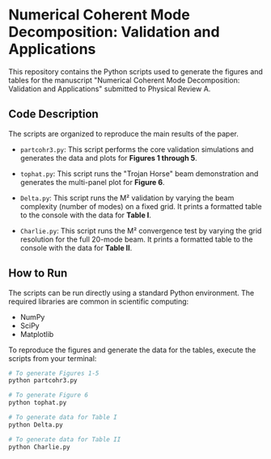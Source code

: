 # Numerical Coherent Mode Decomposition: Validation and Applications

This repository contains the Python scripts used to generate the figures and tables for the manuscript "Numerical Coherent Mode Decomposition: Validation and Applications" submitted to Physical Review A.

## Code Description

The scripts are organized to reproduce the main results of the paper.

*   `partcohr3.py`: This script performs the core validation simulations and generates the data and plots for **Figures 1 through 5**.

*   `tophat.py`: This script runs the "Trojan Horse" beam demonstration and generates the multi-panel plot for **Figure 6**.

*   `Delta.py`: This script runs the M² validation by varying the beam complexity (number of modes) on a fixed grid. It prints a formatted table to the console with the data for **Table I**.

*   `Charlie.py`: This script runs the M² convergence test by varying the grid resolution for the full 20-mode beam. It prints a formatted table to the console with the data for **Table II**.

## How to Run

The scripts can be run directly using a standard Python environment. The required libraries are common in scientific computing:

*   NumPy
*   SciPy
*   Matplotlib

To reproduce the figures and generate the data for the tables, execute the scripts from your terminal:

```bash
# To generate Figures 1-5
python partcohr3.py

# To generate Figure 6
python tophat.py

# To generate data for Table I
python Delta.py

# To generate data for Table II
python Charlie.py
